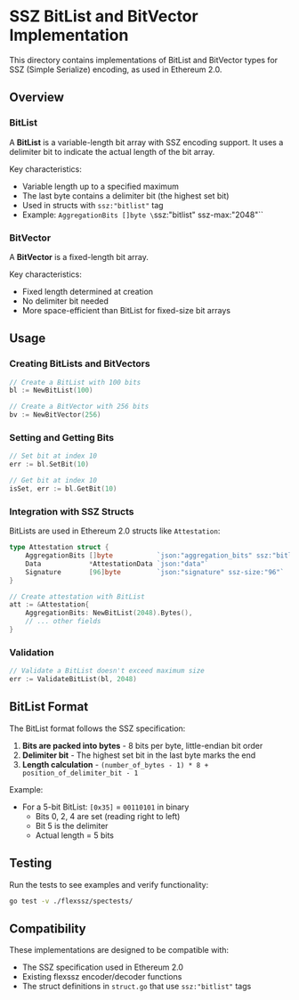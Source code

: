 # SSZ BitList and BitVector Implementation

This directory contains implementations of BitList and BitVector types for SSZ (Simple Serialize) encoding, as used in Ethereum 2.0.

## Overview

### BitList
A **BitList** is a variable-length bit array with SSZ encoding support. It uses a delimiter bit to indicate the actual length of the bit array.

Key characteristics:
- Variable length up to a specified maximum
- The last byte contains a delimiter bit (the highest set bit)
- Used in structs with `ssz:"bitlist"` tag
- Example: `AggregationBits []byte \`ssz:"bitlist" ssz-max:"2048"\``

### BitVector
A **BitVector** is a fixed-length bit array.

Key characteristics:
- Fixed length determined at creation
- No delimiter bit needed
- More space-efficient than BitList for fixed-size bit arrays

## Usage

### Creating BitLists and BitVectors

```go
// Create a BitList with 100 bits
bl := NewBitList(100)

// Create a BitVector with 256 bits  
bv := NewBitVector(256)
```

### Setting and Getting Bits

```go
// Set bit at index 10
err := bl.SetBit(10)

// Get bit at index 10
isSet, err := bl.GetBit(10)
```

### Integration with SSZ Structs

BitLists are used in Ethereum 2.0 structs like `Attestation`:

```go
type Attestation struct {
    AggregationBits []byte           `json:"aggregation_bits" ssz:"bitlist" ssz-max:"2048"`
    Data            *AttestationData `json:"data"`
    Signature       [96]byte         `json:"signature" ssz-size:"96"`
}

// Create attestation with BitList
att := &Attestation{
    AggregationBits: NewBitList(2048).Bytes(),
    // ... other fields
}
```

### Validation

```go
// Validate a BitList doesn't exceed maximum size
err := ValidateBitList(bl, 2048)
```

## BitList Format

The BitList format follows the SSZ specification:

1. **Bits are packed into bytes** - 8 bits per byte, little-endian bit order
2. **Delimiter bit** - The highest set bit in the last byte marks the end
3. **Length calculation** - `(number_of_bytes - 1) * 8 + position_of_delimiter_bit - 1`

Example:
- For a 5-bit BitList: `[0x35]` = `00110101` in binary
  - Bits 0, 2, 4 are set (reading right to left)
  - Bit 5 is the delimiter
  - Actual length = 5 bits

## Testing

Run the tests to see examples and verify functionality:

```bash
go test -v ./flexssz/spectests/
```

## Compatibility

These implementations are designed to be compatible with:
- The SSZ specification used in Ethereum 2.0
- Existing flexssz encoder/decoder functions
- The struct definitions in `struct.go` that use `ssz:"bitlist"` tags